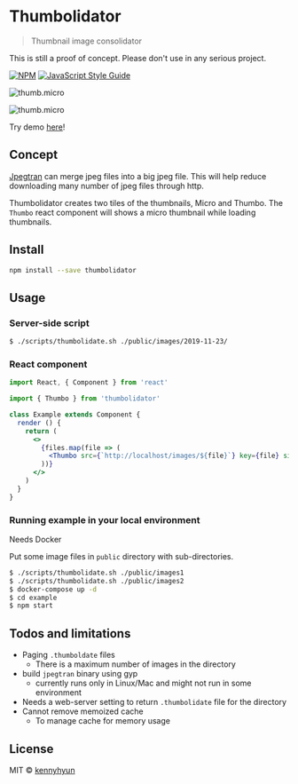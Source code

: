 # Thumbolidator

> Thumbnail image consolidator

This is still a proof of concept. Please don't use in any serious project.

[![NPM](https://img.shields.io/npm/v/thumbolidator.svg)](https://www.npmjs.com/package/thumbolidator) [![JavaScript Style Guide](https://img.shields.io/badge/code_style-standard-brightgreen.svg)](https://standardjs.com)

![thumb.micro](https://kennyhyun.github.io/thumbolidator/images/images1/thumb.micro.jpg)

![thumb.micro](https://kennyhyun.github.io/thumbolidator/images/images2/thumb.micro.jpg)

Try demo [here](https://kennyhyun.github.io/thumbolidator/)!

## Concept

[Jpegtran](https://jpegclub.org/jpegtran/) can merge jpeg files into a big jpeg file. This will help reduce downloading many number of jpeg files through http.

Thumbolidator creates two tiles of the thumbnails, Micro and Thumbo. The `Thumbo` react component will shows a micro thumbnail while loading thumbnails.

## Install

```bash
npm install --save thumbolidator
```

## Usage

### Server-side script

```bash
$ ./scripts/thumbolidate.sh ./public/images/2019-11-23/
```

### React component

```jsx
import React, { Component } from 'react'

import { Thumbo } from 'thumbolidator'

class Example extends Component {
  render () {
    return (
      <>
        {files.map(file => (
          <Thumbo src={`http://localhost/images/${file}`} key={file} size={64} />
        ))}
      </>
    )
  }
}
```

### Running example in your local environment

Needs Docker

Put some image files in `public` directory with sub-directories.

```bash
$ ./scripts/thumbolidate.sh ./public/images1
$ ./scripts/thumbolidate.sh ./public/images2
$ docker-compose up -d
$ cd example
$ npm start
```

## Todos and limitations

- Paging `.thumboldate` files
  - There is a maximum number of images in the directory
- build `jpegtran` binary using gyp
  - currently runs only in Linux/Mac and might not run in some environment
- Needs a web-server setting to return `.thumbolidate` file for the directory
- Cannot remove memoized cache
  - To manage cache for memory usage

## License

MIT © [kennyhyun](https://github.com/kennyhyun)
